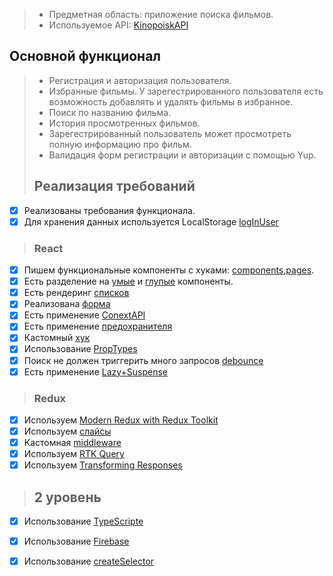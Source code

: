 
> - Предметная область: приложение поиска фильмов.
> - Используемое API: [KinopoiskAPI](https://kinopoiskapiunofficial.tech/documentation/api/)
>
>
## Основной функционал
>
> - Регистрация и авторизация пользователя.
> - Избранные фильмы. У зарегестрированного пользователя есть возможность добавлять и удалять фильмы в избранное.
> - Поиск по названию фильма.
> - История просмотренных фильмов.
> - Зарегестрированный пользователь может просмотреть полную информацию про фильм.
> - Валидация форм регистрации и авторизации с помощью Yup.
>
> ## Реализация требований
>
- [x] Реализованы требования функционала.
- [x] Для хранения данных используется LocalStorage [logInUser]()
>
> ### React
>
- [x] Пишем функциональные компоненты с хуками: [components](),[pages]().
- [x] Есть разделение на [умые](https://github.com/hataevicha5922/intensive-project/tree/main/src/components/FilmSearchResults) и [глупые](https://github.com/hataevicha5922/intensive-project/tree/main/src/components/Poster) компоненты.
- [x] Есть рендеринг [списков]()
- [x] Реализована [форма]()
- [x] Есть применение [ConextAPI]()
- [x] Есть применение [предохранителя]()
- [x] Кастомный [хук]()
- [x] Использование [PropTypes]()
- [x] Поиск не должен триггерить много запросов [debounce]()
- [x] Есть применение [Lazy+Suspense]()
>
> ### Redux
>
- [x] Используем [Modern Redux with Redux Toolkit]()
- [x] Используем [слайсы]()
- [x] Кастомная [middleware]()
- [x] Используем [RTK Query]()
- [x] Используем [Transforming Responses]()
>
> ## 2 уровень
>
- [x] Использование [TypeScripte]()
- [x] Использование [Firebase]()
- [x] Использование [createSelector]()


